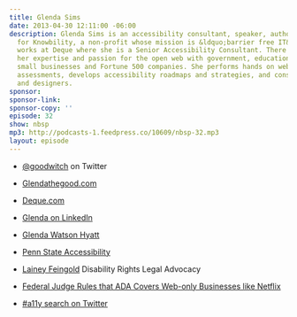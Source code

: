 ```yaml
---
title: Glenda Sims
date: 2013-04-30 12:11:00 -06:00
description: Glenda Sims is an accessibility consultant, speaker, author and trainer
  for Knowbility, a non-profit whose mission is &ldquo;barrier free IT&rdquo;. She
  works at Deque where she is a Senior Accessibility Consultant. There she shares
  her expertise and passion for the open web with government, educational institutions,
  small businesses and Fortune 500 companies. She performs hands on web accessibility
  assessments, develops accessibility roadmaps and strategies, and consults with developers
  and designers.
sponsor: 
sponsor-link: 
sponsor-copy: ''
episode: 32
show: nbsp
mp3: http://podcasts-1.feedpress.co/10609/nbsp-32.mp3
layout: episode
---
```


-  [@goodwitch](https://twitter.com/goodwitch) on Twitter

-  [Glendathegood.com](http://glendathegood.com)

-  [Deque.com](http://deque.com)

-  [Glenda on LinkedIn](http://www.linkedin.com/in/goodwitch)

-  [Glenda Watson Hyatt](http://www.doitmyselfblog.com)

-  [Penn State Accessibility](http://accessibility.psu.edu)

-  [Lainey Feingold](http://lflegal.com) Disability Rights Legal Advocacy

-  [Federal Judge Rules that ADA Covers Web-only Businesses like Netflix](http://lflegal.com/2012/06/netflix/)

-  [#a11y search on Twitter](https://twitter.com/search?q=a11y&src=typd)
